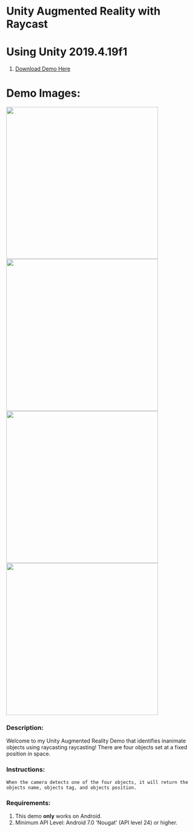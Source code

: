# Unity Augmented Reality with Raycast

# Using Unity 2019.4.19f1    

1. [Download Demo Here](https://github.com/HerndonE/Unity-Augmented-Reality-with-Raycast/blob/main/AR%20Demo/Build/android.apk?raw=true)    

# Demo Images:    
<p float="left">
  <img src="https://github.com/HerndonE/Unity-Augmented-Reality-with-Raycast/blob/main/Images/Screenshot1.jpg" width="400" />
  <img src="https://github.com/HerndonE/Unity-Augmented-Reality-with-Raycast/blob/main/Images/Screenshot2.jpg" width="400" /> 
  <img src="https://github.com/HerndonE/Unity-Augmented-Reality-with-Raycast/blob/main/Images/Screenshot3.jpg" width="400" />
  <img src="https://github.com/HerndonE/Unity-Augmented-Reality-with-Raycast/blob/main/Images/Screenshot4.jpg" width="400" />
</p>

### Description:   
Welcome to my Unity Augmented Reality Demo that identifies inanimate objects using raycasting raycasting! There are four objects set at a 
fixed position in space.  

### Instructions:
```
When the camera detects one of the four objects, it will return the objects name, objects tag, and objects position.    
```

### Requirements:    
1. This demo **only** works on Android.
2. Minimum API Level: Android 7.0 'Nougat' (API level 24) or higher.         